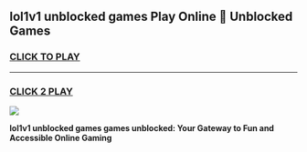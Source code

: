 
## lol1v1 unblocked games Play Online 👋 Unblocked Games
<h3>
<a href="https://premium.freeplayer.one?title=lol1v1_unblocked_games&ref=19F">CLICK TO PLAY</a></h3>
<hr>

<h3>
<a href="https://premium.freeplayer.one?title=lol1v1_unblocked_games&ref=19F">CLICK 2 PLAY</a>
  
</h3>

<a href="https://premium.freeplayer.one?title=lol1v1_unblocked_games&ref=19F"><img src="https://clearcache.store/games.png"></a>


**lol1v1 unblocked games games unblocked: Your Gateway to Fun and Accessible Online Gaming**
